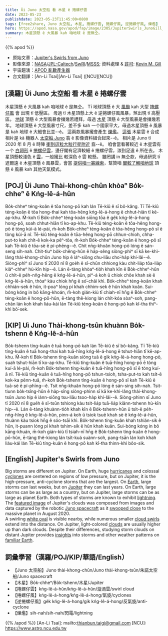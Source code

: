 ```yaml
---
title: Ùi Juno 太空船 看 木星 ê 捲螺仔雲
date: 2023-05-23
publishdate: 2023-05-23T11:45:00+0800
tags: [free2share, Juno 太空船, 木星, 捲螺仔雲, 捲螺仔風, 逆捲螺仔風, 爍爁]
hero: https://apod.nasa.gov/apod/fap/image/2305/JupiterSwirls_JunoGill_960.jpg
summary: 木星頂懸 ê 大風暴 kah 咱地球 ê 是無仝。
---
```


{{% apod %}}

- 原始文章：[Jupiter's Swirls from Juno](https://apod.nasa.gov/apod/ap230523.html)
- 影像來源：[NASA](https://www.nasa.gov/)/[JPL-Caltech](https://www.jpl.nasa.gov/)/[SwRI](https://www.swri.org/)/[MSSS](http://www.msss.com/); 資料處理 & [許可](https://creativecommons.org/licenses/by/3.0/): [Kevin M. Gill](https://www.flickr.com/people/kevinmgill/)
- 宇宙趨湧：[APOD 亂數產生器](https://apod.nasa.gov/apod/fap/random_apod.html)
- 台文翻譯：[An-Li Tsai][An-Li Tsai] ([NCU][NCU])

## [漢羅] Ùi Juno 太空船 看 木星 ê 捲螺仔雲
木星頂懸 ê 大風暴 kah 咱地球 ê 是無仝。
Tī 地球頂懸 ê 大 [風颱][hurricanes] kah 大型 [捲螺仔風][cyclones] 會 出現 tī 低壓區。
毋過 tī 木星頂懸上大 ê 逆捲螺仔風風暴，煞出現 tī 高壓區。
[地球][Earth] 頂懸 ê 大型風暴會擋幾若禮拜，毋過 [木星][Jupiter] 頂懸 ê 大型風暴是會擋幾若年。
地球頂懸 ê 大型風暴寸尺，差不多 kah 一个國家平大，毋過木星頂懸 ê 風暴是 kah 地球 ê 大細會比並--ê。
這兩款風暴攏會產生 [爍][light][爁][ning]。
[這張][featured image] 木星雲 ê 合成相片是 kā 機器人 [太空船 Juno][Juno spacecraft] 翕 ê 影像資料組合起來--ê。
相片是 Juno tī 2020 年 8 月 ê 時陣 [衝到這粒大粒行星附近][swooped close] 翕--ê。
咱會當看著較近 ê 木星雲有一个 [白卵形][white oval] ê [捲螺仔雲][cloud swirls]，邊仔閣有足濟較細 ê 捲螺仔雲，湠到足遠 ê 所在去。
木星頂懸較淺色 ê [雲][clouds]，一般攏比 較深色 ê 雲 較懸。
雖罔講 in 無仝款，毋過研究 tī 遮爾遠 ê 木星頂懸 ê 風暴雲，會當 [提供咱一寡線索][insights]，幫贊咱 [閣較了解咱地球][familiar Earth] 頂懸 ê 風暴 kah 其他天氣模式。

## [POJ] Ùi Juno Thài-khong-chûn khòaⁿ Bo̍k-chheⁿ ê Kńg-lê-á-hûn
Bo̍k-chheⁿ téng-koân ê tōa hong-pō kah lán Tē-kiû ê sī bô-kâng.
Tī Tē-kiû téng-koân ê tōa hong-thai kah tōa-hêng kńg-lê-á-hong ē chhut-hiān tī kē-ap-khu.
M̄-koh tī Bo̍k-chheⁿ téng-koân siōng tōa ê ge̍k kńg-lê-á-hong hong-pō, soah chhut-hiān tī ko-ap-khu.
Tē-kiû téng-koân ê tōa-hêng hong-pō ē tòng kúi-ā lé-pài, m̄-koh Bo̍k-chheⁿ téng-koân ê tōa-hêng hong-pō sī ē tòng kúi-ā nî.
Tē-kiû téng-koân ê tōa-hêng hong-pō chhun-chioh, chha-put-to kah chi̍t-ê kok-ka pêⁿ-tōa, m̄-koh Bo̍k-chheⁿ téng-koân ê hong-pō sī kah Tē-kiû ê tōa-sè ē pí-phēng--ê.
Chit nn̄g-khoân hong-pō lóng ē sán-seng sih-nah.
Chit-tiuⁿ bo̍k-chêng-hûn ê ha̍p-sêng siòng-phìⁿ sī kā ke-khì-lâng thài-khong-chûn Juno hip ê iáⁿ-siōng chu-liāu cho͘-ha̍p khí-lâi--ê.
Siòng-phìⁿ sī Juno tī 2020 nî 8 goe̍h ê sî-chūn chhiong kàu chit-lia̍p tōa-lia̍p kiâⁿ-chheⁿ hù-kīn hip--ê.
Lán ē-tàng khòaⁿ-tio̍h khah kīn ê Bo̍k-chheⁿ-hûn ū chi̍t-ê pe̍h-nn̄g-hêng ê kńg-lê-á-hûn, piⁿ-á koh ū chiok chōe khah sè ê kńg-lê-á-hûn, thòaⁿ kàu chiok hn̄g ê só͘-chāi khì.
Bo̍k-chheⁿ téng-koân khah chhián-sek ê hûn, it-poaⁿ lóng pí khah chhim-sek ê hûn khah koân.
Sui-bóng kóng in bô kāng-khoán, m̄-koh gián-kiù tī chiah-nī hn̄g ê Bo̍k-chheⁿ téng-koân ê hong-pō-hûn, ē-tàng thê-kiong lán chi̍t-kóa sòaⁿ-soh, pang-chān lán koh khah liáu-kái lán Tē-kiû téng-koân ê hong-pō kah kî-tha thiⁿ-khì bô͘-sek.

## [KIP] Uì Juno Thài-khong-tsûn khuànn Bo̍k-tshenn ê Kńg-lê-á-hûn
Bo̍k-tshenn tíng-kuân ê tuā hong-pō kah lán Tē-kiû ê sī bô-kâng.
Tī Tē-kiû tíng-kuân ê tuā hong-thai kah tuā-hîng kńg-lê-á-hong ē tshut-hiān tī kē-ap-khu.
M̄-koh tī Bo̍k-tshenn tíng-kuân siōng tuā ê gi̍k kńg-lê-á-hong hong-pō, suah tshut-hiān tī ko-ap-khu.
Tē-kiû tíng-kuân ê tuā-hîng hong-pō ē tòng kuí-ā lé-pài, m̄-koh Bo̍k-tshenn tíng-kuân ê tuā-hîng hong-pō sī ē tòng kuí-ā nî.
Tē-kiû tíng-kuân ê tuā-hîng hong-pō tshun-tsioh, tsha-put-to kah tsi̍t-ê kok-ka pênn-tuā, m̄-koh Bo̍k-tshenn tíng-kuân ê hong-pō sī kah Tē-kiû ê tuā-sè ē pí-phīng--ê.
Tsit nn̄g-khuân hong-pō lóng ē sán-sing sih-nah.
Tsit-tiunn bo̍k-tsîng-hûn ê ha̍p-sîng siòng-phìnn sī kā ke-khì-lâng thài-khong-tsûn Juno hip ê iánn-siōng tsu-liāu tsoo-ha̍p khí-lâi--ê.
Siòng-phìnn sī Juno tī 2020 nî 8 gue̍h ê sî-tsūn tshiong kàu tsit-lia̍p tuā-lia̍p kiânn-tshenn hù-kīn hip--ê.
Lán ē-tàng khuànn-tio̍h khah kīn ê Bo̍k-tshenn-hûn ū tsi̍t-ê pe̍h-nn̄g-hîng ê kńg-lê-á-hûn, pinn-á koh ū tsiok tsuē khah sè ê kńg-lê-á-hûn, thuànn kàu tsiok hn̄g ê sóo-tsāi khì.
Bo̍k-tshenn tíng-kuân khah tshián-sik ê hûn, it-puann lóng pí khah tshim-sik ê hûn khah kuân.
Sui-bóng kóng in bô kāng-khuán, m̄-koh gián-kiù tī tsiah-nī hn̄g ê Bo̍k-tshenn tíng-kuân ê hong-pō-hûn, ē-tàng thê-kiong lán tsi̍t-kuá suànn-soh, pang-tsān lán koh khah liáu-kái lán Tē-kiû tíng-kuân ê hong-pō kah kî-tha thinn-khì bôo-sik.

## [English] Jupiter's Swirls from Juno
Big storms are different on Jupiter.
On Earth, huge [hurricanes][hurricanes] and colossal [cyclones][cyclones] are centered on regions of low pressure, but on Jupiter, it is the high-pressure, anti-cyclone storms that are the largest.
On [Earth][Earth], large storms can last weeks, but on [Jupiter][Jupiter] they can last years.
On Earth, large storms can be as large as a country, but on Jupiter, large storms can be as large as planet Earth.
Both types of storms are known to exhibit [light][light][ning][ning].
The [featured image][featured image] of Jupiter's clouds was composed from images and data captured by the robotic [Juno spacecraft][Juno spacecraft] as it [swooped close][swooped close] to the massive planet in August 2020.  
A swirling [white oval][white oval] is visible nearby, while numerous smaller [cloud swirls][cloud swirls] extend into the distance.
On Jupiter, light-colored [clouds][clouds] are usually higher up than dark clouds.
Despite their differences, studying storm clouds on distant Jupiter provides [insights][insights] into storms and other weather patterns on [familiar Earth][familiar Earth].

## 詞彙學習（漢羅/POJ/KIP/華語/English）
- 【Juno 太空船】Juno thài-khong-chûn/Juno thài-khong-tsûn/朱諾太空船/Juno spacecraft
- 【木星】Bo̍k-chheⁿ/Bo̍k-tshenn/木星/Jupiter
- 【捲螺仔雲】kńg-lê-á-hûn/kńg-lê-á-hûn/漩渦雲/swirl cloud
- 【捲螺仔風】kńg-lê-á-hong/kńg-lê-á-hong/氣旋/cyclones
- 【逆捲螺仔風】ge̍k kńg-lê-á-hong/gi̍k kńg-lê-á-hong/反氣旋/anti-cyclone
- 【爍爁】sih-nah/sih-nah/閃電/lightning

{{% /apod %}}
[An-Li Tsai]: mailto:thianbun.taigi@gmail.com
[NCU]: https://www.astro.ncu.edu.tw

[copyright]: https://apod.nasa.gov/apod/fap/lib/about_apod.html#srapply

[hurricanes]:https://apod.nasa.gov/apod/ap171127.html
[cyclones]:https://apod.nasa.gov/apod/ap210915.html
[Earth]:https://solarsystem.nasa.gov/planets/earth/in-depth/
[Jupiter]:https://solarsystem.nasa.gov/planets/jupiter/in-depth/
[light]:https://apod.nasa.gov/apod/ap970512.html
[ning]:https://apod.nasa.gov/apod/ap040818.html
[featured image]:https://www.missionjuno.swri.edu/junocam/processing?id=9123
[Juno spacecraft]:https://www.nasa.gov/mission_pages/juno/spacecraft/index.html
[swooped close]:https://apod.nasa.gov/apod/ap220828.html
[white oval]:https://www.jpl.nasa.gov/images/pia01477-jupiters-white-ovals
[cloud swirls]:https://en.wikipedia.org/wiki/Atmosphere_of_Jupiter#Vortices
[clouds]:https://www.nasa.gov/image-feature/jpl/chaotic-clouds-of-jupiter
[insights]:https://media.istockphoto.com/id/858935040/photo/black-cat-working-at-the-computer-as-a-developer-online.jpg?b=1&s=170667a&w=0&k=20&c=Sf6SQDgkc--GGpkDIIgmSHuqRt18x-FncocMhH2tAeE=
[familiar Earth]:https://apod.nasa.gov/apod/ap220206.html
